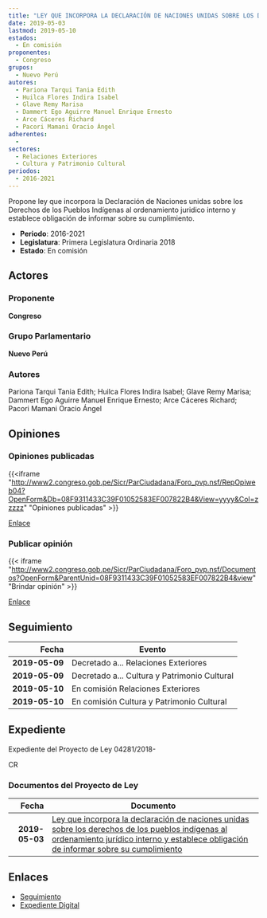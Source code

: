 ```yaml
---
title: "LEY QUE INCORPORA LA DECLARACIÓN DE NACIONES UNIDAS SOBRE LOS DERECHOS DE LOS PUEBLOS INDÍGENAS AL ORDENAMIENTO JURÍDICO INTERNO Y ESTABLECE OBLIGACIÓN DE INFORMAR SOBRE SU CUMPLIMIENTO"
date: 2019-05-03
lastmod: 2019-05-10
estados: 
  - En comisión
proponentes: 
  - Congreso
grupos: 
  - Nuevo Perú
autores: 
  - Pariona Tarqui Tania Edith
  - Huilca Flores Indira Isabel
  - Glave Remy Marisa
  - Dammert Ego Aguirre Manuel Enrique Ernesto
  - Arce Cáceres Richard
  - Pacori Mamani Oracio Ángel
adherentes: 
  - 
sectores: 
  - Relaciones Exteriores
  - Cultura y Patrimonio Cultural
periodos: 
  - 2016-2021
---
```


Propone ley que incorpora la Declaración de Naciones unidas sobre los Derechos de los Pueblos Indígenas al ordenamiento juridico interno y establece obligación de informar sobre su cumplimiento.

- **Periodo**: 2016-2021
- **Legislatura**: Primera Legislatura Ordinaria 2018
- **Estado**: En comisión

## Actores

### Proponente

**Congreso**

### Grupo Parlamentario

**Nuevo Perú**

### Autores

Pariona Tarqui Tania Edith; Huilca Flores Indira Isabel; Glave Remy Marisa; Dammert Ego Aguirre Manuel Enrique Ernesto; Arce Cáceres Richard; Pacori Mamani Oracio Ángel


## Opiniones

### Opiniones publicadas

{{<iframe "http://www2.congreso.gob.pe/Sicr/ParCiudadana/Foro_pvp.nsf/RepOpiweb04?OpenForm&Db=08F9311433C39F01052583EF007822B4&View=yyyy&Col=zzzzz" "Opiniones publicadas" >}}

[Enlace](http://www2.congreso.gob.pe/Sicr/ParCiudadana/Foro_pvp.nsf/RepOpiweb04?OpenForm&Db=08F9311433C39F01052583EF007822B4&View=yyyy&Col=zzzzz)
### Publicar opinión

{{< iframe "http://www2.congreso.gob.pe/Sicr/ParCiudadana/Foro_pvp.nsf/Documentos?OpenForm&ParentUnid=08F9311433C39F01052583EF007822B4&view" "Brindar opinión" >}}

[Enlace](http://www2.congreso.gob.pe/Sicr/ParCiudadana/Foro_pvp.nsf/Documentos?OpenForm&ParentUnid=08F9311433C39F01052583EF007822B4&view)

## Seguimiento

| Fecha | Evento |
|------:|--------|
| **2019-05-09** | Decretado a... Relaciones Exteriores|
| **2019-05-09** | Decretado a... Cultura y Patrimonio Cultural|
| **2019-05-10** | En comisión Relaciones Exteriores|
| **2019-05-10** | En comisión Cultura y Patrimonio Cultural|


## Expediente

Expediente del Proyecto de Ley 04281/2018-

CR


### Documentos del Proyecto de Ley

| Fecha | Documento |
|------:|--------|
| **2019-05-03** | [Ley que incorpora la declaración de naciones unidas sobre los derechos de los pueblos indígenas al ordenamiento jurídico interno y establece obligación de informar sobre su cumplimiento](http://www.leyes.congreso.gob.pe/Documentos/2016_2021/Proyectos_de_Ley_y_de_Resoluciones_Legislativas/PL0428120190503.pdf) |

## Enlaces 

- [Seguimiento](http://www2.congreso.gob.pehttp://www2.congreso.gob.pe/Sicr/TraDocEstProc/CLProLey2016.nsf/f7fff46988ca05b1052578e100829cc7/41d50566765a0206052583ef0077042c?OpenDocument)
- [Expediente Digital](http://www2.congreso.gob.pehttp://www2.congreso.gob.pe/Sicr/TraDocEstProc/CLProLey2016.nsf/f7fff46988ca05b1052578e100829cc7/41d50566765a0206052583ef0077042c?OpenDocument&Click=05257FB7005EB655.eb71d0cf91d8294e05256cdf006b5706/$Body/0.1C6C)
